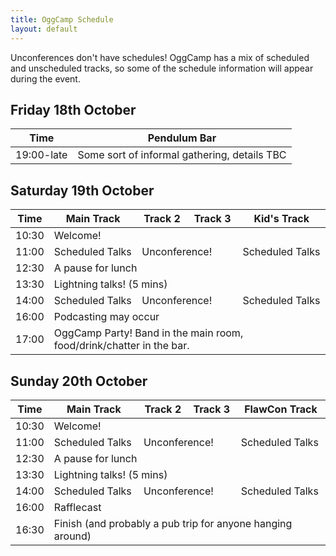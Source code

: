 ```yaml
---
title: OggCamp Schedule
layout: default
---
```


Unconferences don't have schedules! OggCamp has a mix of scheduled and unscheduled tracks, so some of the schedule information will appear during the event.

## Friday 18th October

<table>
  <thead>
    <tr>
      <th>Time</th>
      <th>Pendulum Bar</th>
    </tr>
  </thead>
  <tbody>
    <tr>
      <td>19:00-late</td>
      <td>Some sort of informal gathering, details TBC</td>
    </tr>
  </tbody>
</table>

## Saturday 19th October

<table>
  <thead>
    <tr>
      <th>Time</th>
      <th>Main Track</th>
      <th>Track 2</th>
      <th>Track 3</th>
      <th>Kid's Track</th>
    </tr>
  </thead>
  <tbody>
    <tr>
      <td>10:30</td>
      <td colspan="4">Welcome!</td>
    </tr>
    <tr>
      <td>11:00</td>
      <td>Scheduled Talks</td>
      <td colspan="2">Unconference!</td>
      <td>Scheduled Talks</td>
    </tr>
    <tr>
      <td>12:30</td>
      <td colspan="4">A pause for lunch</td>
    </tr>
    <tr>
      <td>13:30</td>
      <td colspan="4">Lightning talks! (5 mins)</td>
    </tr>
    <tr>
      <td>14:00</td>
      <td>Scheduled Talks</td>
      <td colspan="2">Unconference!</td>
      <td>Scheduled Talks</td>
    </tr>
    <tr>
      <td>16:00</td>
      <td colspan="4">Podcasting may occur</td>
    </tr>
    <tr>
      <td>17:00</td>
      <td colspan="4">OggCamp Party! Band in the main room, food/drink/chatter in the bar.</td>
    </tr>
  </tbody>
</table>

## Sunday 20th October

<table>
  <thead>
    <tr>
      <th>Time</th>
      <th>Main Track</th>
      <th>Track 2</th>
      <th>Track 3</th>
      <th>FlawCon Track</th>
    </tr>
  </thead>
  <tbody>
    <tr>
      <td>10:30</td>
      <td colspan="4">Welcome!</td>
    </tr>
    <tr>
      <td>11:00</td>
      <td>Scheduled Talks</td>
      <td colspan="2">Unconference!</td>
      <td>Scheduled Talks</td>
    </tr>
    <tr>
      <td>12:30</td>
      <td colspan="4">A pause for lunch</td>
    </tr>
    <tr>
      <td>13:30</td>
      <td colspan="4">Lightning talks! (5 mins)</td>
    </tr>
    <tr>
      <td>14:00</td>
      <td>Scheduled Talks</td>
      <td colspan="2">Unconference!</td>
      <td>Scheduled Talks</td>
    </tr>
    <tr>
      <td>16:00</td>
      <td colspan="4">Rafflecast</td>
    </tr>
    <tr>
      <td>16:30</td>
      <td colspan="4">Finish (and probably a pub trip for anyone hanging around)</td>
    </tr>
  </tbody>
</table>



